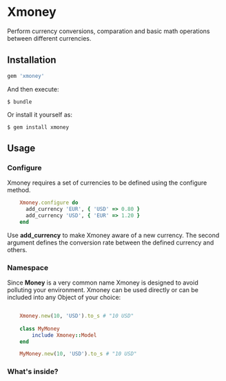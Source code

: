 # Xmoney

Perform currency conversions, comparation and basic math operations between different currencies.

## Installation

```ruby
gem 'xmoney'
```

And then execute:

    $ bundle

Or install it yourself as:

    $ gem install xmoney

## Usage

### Configure

Xmoney requires a set of currencies to be defined using the configure method.

```ruby
    Xmoney.configure do
      add_currency 'EUR', { 'USD' => 0.80 }
      add_currency 'USD', { 'EUR' => 1.20 }
    end
```

Use **add_currency** to make Xmoney aware of a new currency. The second argument defines the conversion rate between the defined currency 
and others.
 
 ### Namespace
 
 Since **Money** is a very common name Xmoney is designed to avoid polluting your environment. 
 Xmoney can be used directly or can be included into any Object of your choice:
  
  
```ruby

    Xmoney.new(10, 'USD').to_s # "10 USD"
    
    class MyMoney 
        include Xmoney::Model
    end    

    MyMoney.new(10, 'USD').to_s # "10 USD"
```

### What\'s inside?
